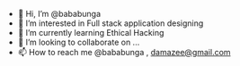 - 👋 Hi, I’m @bababunga
- 👀 I’m interested in Full stack application designing
- 🌱 I’m currently learning Ethical Hacking
- 💞️ I’m looking to collaborate on ...
- 📫 How to reach me @bababunga , damazee@gmail.com

<!---
bababunga/bababunga is a ✨ special ✨ repository because its `README.md` (this file) appears on your GitHub profile.
You can click the Preview link to take a look at your changes.
--->
